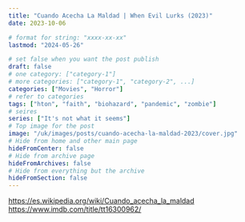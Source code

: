 ```yaml
---
title: "Cuando Acecha La Maldad | When Evil Lurks (2023)"
date: 2023-10-06

# format for string: "xxxx-xx-xx"
lastmod: "2024-05-26"

# set false when you want the post publish
draft: false
# one category: ["category-1"]
# more categories: ["category-1", "category-2", ...]
categories: ["Movies", "Horror"]
# refer to categories
tags: ["hton", "faith", "biohazard", "pandemic", "zombie"]
# seires
series: ["It's not what it seems"]
# Top image for the post
image: "/uk/images/posts/cuando-acecha-la-maldad-2023/cover.jpg"
# Hide from home and other main page
hideFromCenter: false
# Hide from archive page
hideFromArchives: false
# Hide from everything but the archive
hideFromSection: false
---
```

https://es.wikipedia.org/wiki/Cuando_acecha_la_maldad
https://www.imdb.com/title/tt16300962/
<!--more-->